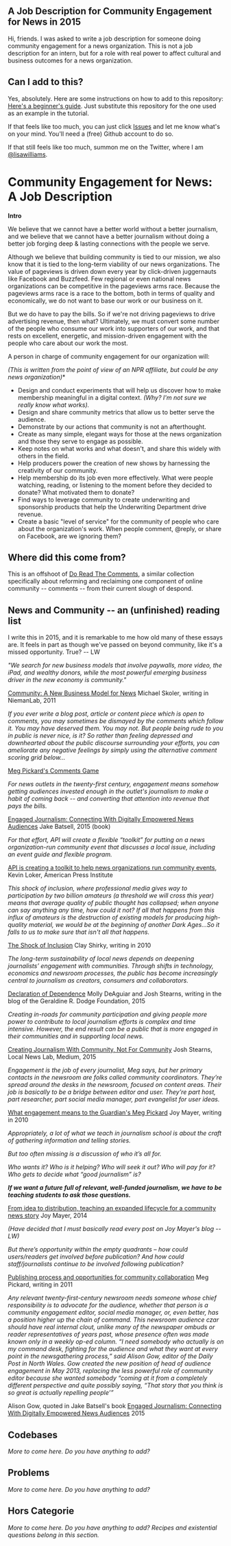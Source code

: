 ## A Job Description for Community Engagement for News in 2015

Hi, friends.  I was asked to write a job description for someone doing community engagement for a news organization.  This is not a job description for an intern, but for a role with real power to affect cultural and business outcomes for a news organization.  

## Can I add to this?  

Yes, absolutely.  Here are some instructions on how to add to this repository: [Here's a beginner's guide](https://nerds.inn.org/2015/03/17/contributing-to-the-inn-nerds-docs-repo-using-github-com/). Just substitute this repository for the one used as an example in the tutorial.  

If that feels like too much, you can just click [Issues](https://github.com/lisawilliams/community/issues/new) and let me know what's on your mind.  You'll need a (free) Github account to do so.  

If that still feels like too much, summon me on the Twitter, where I am [@lisawilliams](http://twitter.com/lisawilliams).

# Community Engagement for News: A Job Description

**Intro**

We believe that we cannot have a better world without a better journalism, and we believe that we cannot have a better journalism without doing a better job forging deep & lasting connections with the people we serve.  

Although we believe that building community is tied to our mission, we also know that it is tied to the long-term viability of our news organizations.  The value of pageviews is driven down every year by click-driven juggernauts like Facebook and Buzzfeed.  Few regional or even national news organizations can be competitive in the pageviews arms race. Because the pageviews arms race is a race to the bottom, both in terms of quality and economically, we do not want to base our work or our business on it.  

But we do have to pay the bills.  So if we're not driving pageviews to drive advertising revenue, then what?  Ultimately, we must convert some number of the people who consume our work into supporters of our work, and that rests on excellent, energetic, and mission-driven engagement with the people who care about our work the most.  

A person in charge of community engagement for our organization will:   

*(This is written from the point of view of an NPR affiliate, but could be any news organization)**

* Design and conduct experiments that will help us discover how to make membership meaningful in a digital context. *(Why?  I'm not sure we really know what works).*
* Design and share community metrics that allow us to better serve the audience.
* Demonstrate by our actions that community is not an afterthought.
* Create as many simple, elegant ways for those at the news organization and those they serve to engage as possible.
* Keep notes on what works and what doesn't, and share this widely with others in the field.
* Help producers power the creation of new shows by harnessing the creativity of our community.
* Help membership do its job even more effectively. What were people watching, reading, or listening to the moment before they decided to donate? What motivated them to donate?
* Find ways to leverage community to create underwriting and sponsorship products that help the Underwriting Department drive revenue. 
* Create a basic "level of service" for the community of people who care about the organization's work. When people comment, @reply, or share on Facebook, are we ignoring them?  


## Where did this come from?  

This is an offshoot of [Do Read The Comments](https://github.com/lisawilliams/doreadthecomments), a similar collection specifically about reforming and reclaiming one component of online community -- comments -- from their current slough of despond.

## News and Community -- an (unfinished) reading list

I write this in 2015, and it is remarkable to me how old many of these essays are.  It feels in part as though we've passed on beyond community, like it's a missed opportunity. True? -- LW

*"We search for new business models that involve paywalls, more video, the iPad, and wealthy donors, while the most powerful emerging business driver in the new economy is community."*  

[Community: A New Business Model for News](http://niemanreports.org/articles/community-a-new-business-model-for-news/) Michael Skoler, writing in NiemanLab, 2011

*If you ever write a blog post, article or content piece which is open to comments, you may sometimes be dismayed by the comments which follow it. You may have deserved them. You may not. But people being rude to you in public is never nice, is it? So rather than feeling depressed and downhearted about the public discourse surrounding your efforts, you can ameliorate any negative feelings by simply using the alternative comment scoring grid below...*

[Meg Pickard's Comments Game](http://megpickard.com/2010/09/want-to-play-a-game/#more-3695)

*For news outlets in the twenty-first century, engagement means somehow getting audiences invested enough in the outlet's journalism to make a habit of coming back -- and converting that attention into revenue that pays the bills.*  

[Engaged Journalism: Connecting With Digitally Empowered News Audiences](http://www.amazon.com/Engaged-Journalism-Connecting-Digitally-Empowered/dp/0231168357) Jake Batsell, 2015 (book)


*For that effort, API will create a flexible “toolkit” for putting on a news organization-run community event that discusses a local issue, including an event guide and flexible program.* 

[API is creating a toolkit to help news organizations run community events](https://www.americanpressinstitute.org/publications/api-updates/api-is-building-a-toolkit-to-help-news-organizations-run-community-events/), Kevin Loker, American Press Institute

*This shock of inclusion, where professional media gives way to participation by two billion amateurs (a threshold we will cross this year) means that average quality of public thought has collapsed; when anyone can say anything any time, how could it not? If all that happens from this influx of amateurs is the destruction of existing models for producing high-quality material, we would be at the beginning of another Dark Ages...So it falls to us to make sure that isn't all that happens.*

[The Shock of Inclusion](https://edge.org/response-detail/11609) Clay Shirky, writing in 2010


*The long-term sustainability of local news depends on deepening journalists’ engagement with communities. Through shifts in technology, economics and newsroom processes, the public has become increasingly central to journalism as creators, consumers and collaborators.*  

[Declaration of Dependence](http://blog.grdodge.org/2015/04/27/declaration-of-dependence/)  Molly DeAguiar and Josh Stearns, writing in the blog of the Geraldine R. Dodge Foundation, 2015

*Creating in-roads for community participation and giving people more power to contribute to local journalism efforts is complex and time intensive. However, the end result can be a public that is more engaged in their communities and in supporting local news.*

[Creating Journalism With Community, Not For Community](https://medium.com/the-local-news-lab/building-journalism-with-community-not-for-it-5c319992aebf) Josh Stearns, Local News Lab, Medium, 2015

*Engagement is the job of every journalist, Meg says, but her primary contacts in the newsroom are folks called community coordinators. They’re spread around the desks in the newsroom, focused on content areas. Their job is basically to be a bridge between editor and user. They’re part host, part researcher, part social media manager, part evangelist for user ideas.*

[What engagement means to the Guardian's Meg Pickard](http://joymayer.com/2010/12/01/what-engagement-means-to-the-guardians-meg-pickard)  Joy Mayer, writing in 2010

*Appropriately, a lot of what we teach in journalism school is about the craft of gathering information and telling stories.*

*But too often missing is a discussion of who it’s all for.*

*Who wants it?*
*Who is it helping?*
*Who will seek it out?*
*Who will pay for it?*
*Who gets to decide what “good journalism” is?*

***If we want a future full of relevant, well-funded journalism, we have to be teaching students to ask those questions.***

[From idea to distribution, teaching an expanded lifecycle for a community news story](http://joymayer.com/2014/10/30/from-idea-to-distribution-teaching-an-expanded-life-cycle-for-a-community-story/)  Joy Mayer, 2014

*(Have decided that I must basically read every post on Joy Mayer's blog -- LW)*

*But there’s opportunity within the empty quadrants – how could users/readers get involved before publication? And how could staff/journalists continue to be involved following publication?*

[Publishing process and opportunities for community collaboration](http://megpickard.com/2011/05/publishing-process-and-opportunities-for-community-collaboration/)  Meg Pickard, writing in 2011

*Any relevant twenty-first-century newsroom needs someone whose chief responsibility is to advocate for the audience, whether that person is a community engagement editor, social media manager, or, even better, has a position higher up the chain of command. This newsroom audience czar should have real internal clout, unlike many of the newspaper ombuds or reader representatives of years past, whose presence often was made known only in a weekly op-ed column. “I need somebody who actually is on my command desk, fighting for the audience and what they want at every point in the newsgathering process,” said Alison Gow, editor of the Daily Post in North Wales. Gow created the new position of head of audience engagement in May 2013, replacing the less powerful role of community editor because she wanted somebody “coming at it from a completely different perspective and quite possibly saying, “That story that you think is so great is actually repelling people’”*  

Alison Gow, quoted in Jake Batsell's book [Engaged Journalism: Connecting With Digitally Empowered News Audiences](http://www.amazon.com/Engaged-Journalism-Connecting-Digitally-Empowered/dp/0231168357) 2015 

## Codebases

*More to come here.  Do you have anything to add?*

## Problems 

*More to come here.  Do you have anything to add?*

## Hors Categorie

*More to come here.  Do you have anything to add?  Recipes and existential questions belong in this section.*


